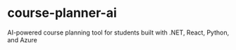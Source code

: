 # course-planner-ai
AI-powered course planning tool for students built with .NET, React, Python, and Azure
